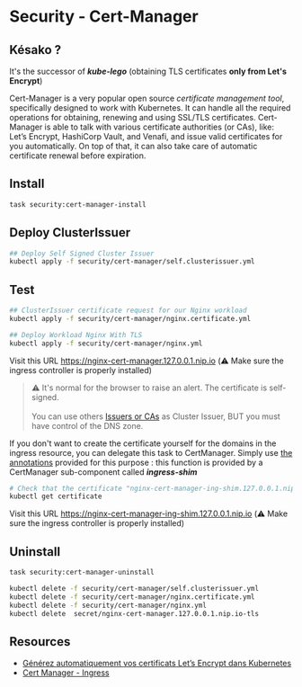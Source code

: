 # Security - Cert-Manager

## Késako ?

It's the successor of ***kube-lego*** (obtaining TLS certificates **only from Let's Encrypt**)

Cert-Manager is a very popular open source *certificate management tool*, specifically designed to work with Kubernetes. It can handle all the required operations for obtaining, renewing and using SSL/TLS certificates. Cert-Manager is able to talk with various certificate authorities (or CAs), like: Let’s Encrypt, HashiCorp Vault, and Venafi, and issue valid certificates for you automatically. On top of that, it can also take care of automatic certificate renewal before expiration.

## Install

```bash
task security:cert-manager-install
```

## Deploy ClusterIssuer
```bash
## Deploy Self Signed Cluster Issuer
kubectl apply -f security/cert-manager/self.clusterissuer.yml
```

## Test
```bash
## ClusterIssuer certificate request for our Nginx workload
kubectl apply -f security/cert-manager/nginx.certificate.yml

## Deploy Workload Nginx With TLS
kubectl apply -f security/cert-manager/nginx.yml
```

Visit this URL https://nginx-cert-manager.127.0.0.1.nip.io (⚠️ Make sure the ingress controller is properly installed)

> ⚠️ It's normal for the browser to raise an alert. The certificate is self-signed.
> <br/> <br/>
> You can use others [Issuers or CAs][cert-manager-issuers-list] as Cluster Issuer, BUT you must have control of the DNS zone.

If you don't want to create the certificate yourself for the domains in the ingress resource, you can delegate this task to CertManager. Simply use [the annotations][cert-manager-ingress-annotations] provided for this purpose : this function is provided by a CertManager sub-component called ***ingress-shim***

```bash
# Check that the certificate "nginx-cert-manager-ing-shim.127.0.0.1.nip.io-tls" has been created by ingress-shim
kubectl get certificate
```

Visit this URL https://nginx-cert-manager-ing-shim.127.0.0.1.nip.io (⚠️ Make sure the ingress controller is properly installed)

## Uninstall

```bash
task security:cert-manager-uninstall

kubectl delete -f security/cert-manager/self.clusterissuer.yml
kubectl delete -f security/cert-manager/nginx.certificate.yml
kubectl delete -f security/cert-manager/nginx.yml
kubectl delete  secret/nginx-cert-manager.127.0.0.1.nip.io-tls
```

## Resources
- [Générez automatiquement vos certificats Let’s Encrypt dans Kubernetes][cert-manager-lets-encrypt-blog]
- [Cert Manager - Ingress][cert-manager-ingress]

<!-- Links -->
[cert-manager-lets-encrypt-blog]: https://blog.zwindler.fr/2018/03/27/generez-automatiquement-vos-certificats-lets-encrypt-dans-kubernetes/
[cert-manager-ingress]: https://cert-manager.io/docs/usage/ingress/
[cert-manager-ingress-annotations]:https://cert-manager.io/docs/usage/ingress/#supported-annotations
[cert-manager-issuers-list]:https://cert-manager.io/docs/configuration/issuers/ 